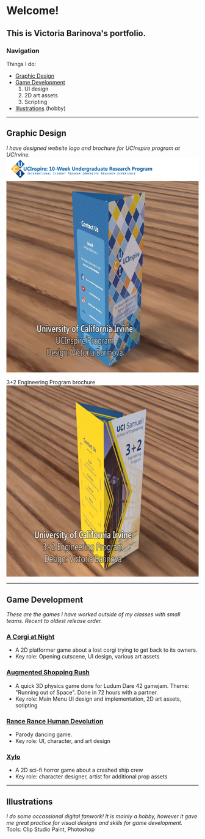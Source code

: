 # Welcome!

## This is Victoria Barinova's portfolio.

### Navigation
Things I do:
- <a href="#h1">Graphic Design</a>
- <a href="#h2">Game Development</a>
  1. UI design
  2. 2D art assets
  3. Scripting
- <a href="#h3">Illustrations</a> (hobby)

<hr>


<h2><a name="h1">Graphic Design</a></h2>
<i>I have designed website logo and brochure for UCInspire program at UCIrvine.</i>
<img src="images/title_ucinspire.png" alt="UCInspire logo" class="inline">
<img src="images/demo_inspire.png" alt="Brochure Demo" class="inline" height="500">


3+2 Engineering Program brochure
<img src="images/demo_32.png" alt="Brochure Demo 2" class="inline" height="500">





<hr>
<h2><a name="h2">Game Development</a></h2>
<i>These are the games I have worked outside of my classes with small teams. Recent to oldest release order.</i>
<h3><a href="https://theavianlord.itch.io/a-corgi-at-night">A Corgi at Night</a></h3>
  <ul><li>A 2D platformer game about a lost corgi trying to get back to its owners.</li>
  <li>Key role: Opening cutscene, UI design, various art assets</li></ul>
  
<h3><a href="https://neizuu.itch.io/augmented-shopping-rush">Augmented Shopping Rush</a></h3>
  <ul><li>A quick 3D physics game done for Ludum Dare 42 gamejam. Theme: "Running out of Space". Done in 72 hours with a partner.</li>
  <li>Key role: Main Menu UI design and implementation, 2D art assets, scripting</li></ul>

<h3><a href="https://theavianlord.itch.io/rance-rance-human-devolution">Rance Rance Human Devolution</a></h3>
  <ul><li>Parody dancing game.</li>
	<li>Key role: UI, character, and art design</li></ul>

<h3><a href="https://theavianlord.itch.io/xylo">Xylo</a></h3>
 <ul><li>A 2D sci-fi horror game about a crashed ship crew</li>
  <li>Key role: character designer, artist for additional prop assets</li></ul>





<hr>
<h2><a name="h3">Illustrations</a></h2>
<i>I do some occassional digital fanwork! It is mainly a hobby, however it gave me great practice for visual designs and skills for game development.</i>
Tools: Clip Studio Paint, Photoshop
